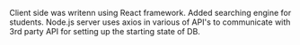 Client side was writenn using React framework.
Added searching engine for students.
Node.js server uses axios in various of API's to communicate with 3rd party API for setting up the starting state of DB.

